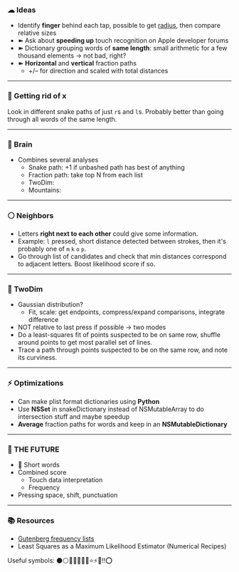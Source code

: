 ### ☁ Ideas

- Identify __finger__ behind each tap, possible to get [radius](http://easyplace.wordpress.com/2013/04/09/how-to-detect-touch-size-in-ios/), then compare relative sizes
- ➽ Ask about __speeding up__ touch recognition on Apple developer forums
- ➽ Dictionary grouping words of __same length__: small arithmetic for a few thousand elements -> not bad, right?
- ➽ __Horizontal__ and __vertical__ fraction paths
    - +/– for direction and scaled with total distances

---

### 🔴 Getting rid of x

Look in different snake paths of just `r`s and `l`s. Probably better than going through all words of the same length.

---

### 🔴 Brain 

- Combines several analyses
    - Snake path: +1 if unbashed path has best of anything
    - Fraction path: take top N from each list
    - TwoDim: 
    - Mountains: 

---

### ⚪️ Neighbors

- Letters __right next to each other__ could give some information. 
- Example: `l` pressed, short distance detected between strokes, then it's probably one of `m` `k` `o` `p`. 
- Go through list of candidates and check that min distances correspond to adjacent letters. Boost likelihood score if so.

---

### 🔵 TwoDim

- Gaussian distribution?
    - Fit, scale: get endpoints, compress/expand comparisons, integrate difference
- NOT relative to last press if possible -> two modes
- Do a least-squares fit of points suspected to be on same row, shuffle around points to get most parallel set of lines.
- Trace a path through points suspected to be on the same row, and note its curviness.

---

### ⚡️ Optimizations

- Can make plist format dictionaries using __Python__
- Use __NSSet__ in snakeDictionary instead of NSMutableArray to do intersection stuff and maybe speedup
- __Average__ fraction paths for words and keep in an __NSMutableDictionary__

---

### 🚀 THE FUTURE

- 🔴 Short words
- Combined score
    - Touch data interpretation
    - Frequency
- Pressing space, shift, punctuation

---

### 📚 Resources

- [Gutenberg frequency lists](https://en.wiktionary.org/wiki/Wiktionary:Frequency_lists#Project_Gutenberg)
- Least Squares as a Maximum Likelihood Estimator (Numerical Recipes)

Useful symbols: ⚫️⚪️🔴🔵🔨🔫🌀⭐️⚡️🌙‼️⭕️
